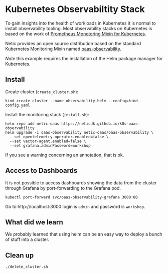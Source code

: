 # Kubernetes Observabiltity Stack

To gain insights into the health of workloads in Kubernetes it is normal to install observability
tooling. Most observability stacks on Kubernetes is based on the work of
[Prometheus Monotoring Mixin for Kubernetes](https://github.com/kubernetes-monitoring/kubernetes-mixin).

Netic provides an open source distribution based on the standard Kubernetes Monitoring Mixin named [oaas-observability](https://github.com/neticdk/k8s-oaas-observability).

_Note_ this example requires the installation of the Helm package manager for Kubernetes.

## Install

Create cluster (`create_cluster.sh`):

```console
kind create cluster --name observability-helm --config=kind-config.yaml
```

Install the monitoring stack (`install.sh`):

```console
helm repo add netic-oaas https://neticdk.github.io/k8s-oaas-observability
helm upgrade -i oaas-observability netic-oaas/oaas-observability \
  --set opentelemetry-operator.enabled=false \
  --set vector-agent.enabled=false \
  --set grafana.adminPassword=workshop
```

If you see a warning concerning an annotation, that is ok.


## Access to Dashboards

It is not possible to access dashboards showing the data from the cluster through Grafana by
port-forwarding to the Grafana pod.

```console
kubectl port-forward svc/oaas-observability-grafana 3000:80
```

Go to http://localhost:3000 login is `admin` and password is `workshop`.


## What did we learn
We probably learned that using helm can be an easy way to deploy a bunch of stuff into a cluster.


## Clean up
```console
./delete_cluster.sh
```
